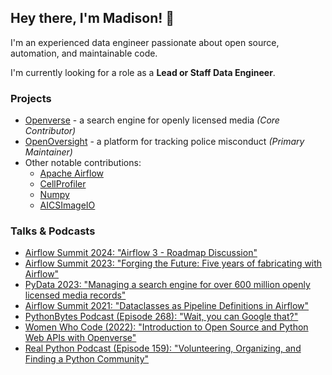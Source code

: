 ## Hey there, I'm Madison! 💖

I'm an experienced data engineer passionate about open source, automation, and maintainable code.

I'm currently looking for a role as a **Lead or Staff Data Engineer**.

###  Projects
- [Openverse](https://github.com/WordPress/openverse) - a search engine for openly licensed media _(Core Contributor)_
- [OpenOversight](https://github.com/OrcaCollective/OpenOversight) - a platform for tracking police misconduct _(Primary Maintainer)_
- Other notable contributions:
    - [Apache Airflow](https://github.com/apache/airflow/commits?author=AetherUnbound)
    - [CellProfiler](https://github.com/CellProfiler/CellProfiler/commits?author=AetherUnbound)
    - [Numpy](https://github.com/numpy/numpy/commits?author=AetherUnbound)
    - [AICSImageIO](https://github.com/AllenCellModeling/aicsimageio/commits?author=AetherUnbound)

### Talks & Podcasts

- [Airflow Summit 2024: "Airflow 3 - Roadmap Discussion"](https://www.youtube.com/watch?v=GYJL1kOKFz0)
- [Airflow Summit 2023: "Forging the Future: Five years of fabricating with Airflow"](https://www.youtube.com/watch?v=z_BkpAA0RkA)
- [PyData 2023: "Managing a search engine for over 600 million openly licensed media records"](https://www.youtube.com/watch?v=R0YqPAhKMhs)
- [Airflow Summit 2021: "Dataclasses as Pipeline Definitions in Airflow"](https://www.youtube.com/watch?v=ja2siGyklq0)
- [PythonBytes Podcast (Episode 268): "Wait, you can Google that?"](https://www.youtube.com/watch?v=CWzPMqp5UeA)
- [Women Who Code (2022): "Introduction to Open Source and Python Web APIs with Openverse"](https://www.youtube.com/watch?v=JHRSre--ARU)
- [Real Python Podcast (Episode 159): "Volunteering, Organizing, and Finding a Python Community"](https://www.youtube.com/watch?v=qmGpW1w3ENk)

<div style="height: 0px;width: 0px;overflow:hidden;">
<a rel="me" href="https://hachyderm.io/@aether"></a>
</div>
